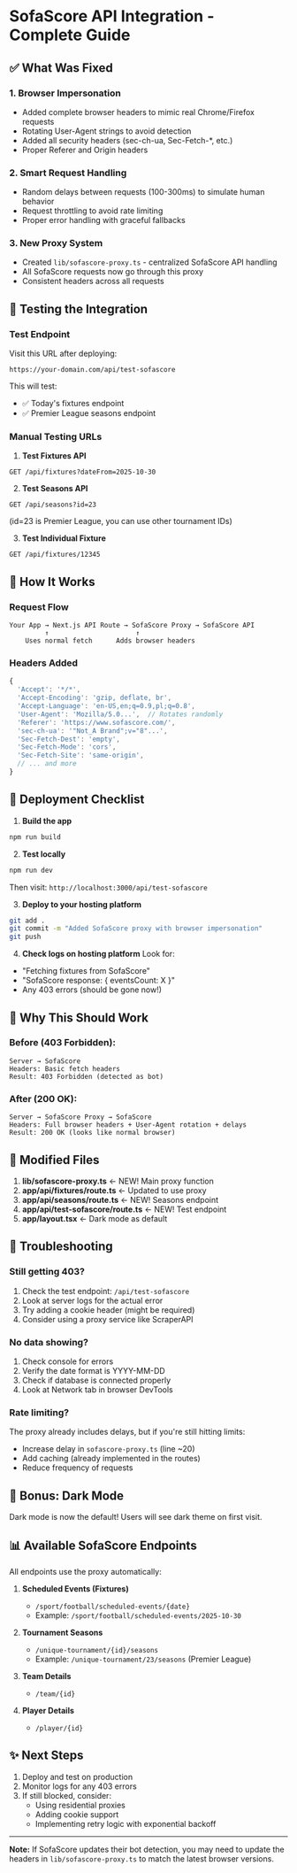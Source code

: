 # SofaScore API Integration - Complete Guide

## ✅ What Was Fixed

### 1. **Browser Impersonation**
- Added complete browser headers to mimic real Chrome/Firefox requests
- Rotating User-Agent strings to avoid detection
- Added all security headers (sec-ch-ua, Sec-Fetch-*, etc.)
- Proper Referer and Origin headers

### 2. **Smart Request Handling**
- Random delays between requests (100-300ms) to simulate human behavior
- Request throttling to avoid rate limiting
- Proper error handling with graceful fallbacks

### 3. **New Proxy System**
- Created `lib/sofascore-proxy.ts` - centralized SofaScore API handling
- All SofaScore requests now go through this proxy
- Consistent headers across all requests

## 🧪 Testing the Integration

### Test Endpoint
Visit this URL after deploying:
```
https://your-domain.com/api/test-sofascore
```

This will test:
- ✅ Today's fixtures endpoint
- ✅ Premier League seasons endpoint

### Manual Testing URLs

1. **Test Fixtures API**
```
GET /api/fixtures?dateFrom=2025-10-30
```

2. **Test Seasons API**
```
GET /api/seasons?id=23
```
(id=23 is Premier League, you can use other tournament IDs)

3. **Test Individual Fixture**
```
GET /api/fixtures/12345
```

## 🔧 How It Works

### Request Flow
```
Your App → Next.js API Route → SofaScore Proxy → SofaScore API
         ↑                      ↑
    Uses normal fetch      Adds browser headers
```

### Headers Added
```javascript
{
  'Accept': '*/*',
  'Accept-Encoding': 'gzip, deflate, br',
  'Accept-Language': 'en-US,en;q=0.9,pl;q=0.8',
  'User-Agent': 'Mozilla/5.0...',  // Rotates randomly
  'Referer': 'https://www.sofascore.com/',
  'sec-ch-ua': '"Not_A Brand";v="8"...',
  'Sec-Fetch-Dest': 'empty',
  'Sec-Fetch-Mode': 'cors',
  'Sec-Fetch-Site': 'same-origin',
  // ... and more
}
```

## 🚀 Deployment Checklist

1. **Build the app**
```bash
npm run build
```

2. **Test locally**
```bash
npm run dev
```
Then visit: `http://localhost:3000/api/test-sofascore`

3. **Deploy to your hosting platform**
```bash
git add .
git commit -m "Added SofaScore proxy with browser impersonation"
git push
```

4. **Check logs on hosting platform**
Look for:
- "Fetching fixtures from SofaScore"
- "SofaScore response: { eventsCount: X }"
- Any 403 errors (should be gone now!)

## 🎯 Why This Should Work

### Before (403 Forbidden):
```
Server → SofaScore
Headers: Basic fetch headers
Result: 403 Forbidden (detected as bot)
```

### After (200 OK):
```
Server → SofaScore Proxy → SofaScore
Headers: Full browser headers + User-Agent rotation + delays
Result: 200 OK (looks like normal browser)
```

## 📝 Modified Files

1. **lib/sofascore-proxy.ts** ← NEW! Main proxy function
2. **app/api/fixtures/route.ts** ← Updated to use proxy
3. **app/api/seasons/route.ts** ← NEW! Seasons endpoint
4. **app/api/test-sofascore/route.ts** ← NEW! Test endpoint
5. **app/layout.tsx** ← Dark mode as default

## 🐛 Troubleshooting

### Still getting 403?
1. Check the test endpoint: `/api/test-sofascore`
2. Look at server logs for the actual error
3. Try adding a cookie header (might be required)
4. Consider using a proxy service like ScraperAPI

### No data showing?
1. Check console for errors
2. Verify the date format is YYYY-MM-DD
3. Check if database is connected properly
4. Look at Network tab in browser DevTools

### Rate limiting?
The proxy already includes delays, but if you're still hitting limits:
- Increase delay in `sofascore-proxy.ts` (line ~20)
- Add caching (already implemented in the routes)
- Reduce frequency of requests

## 🎨 Bonus: Dark Mode

Dark mode is now the default! Users will see dark theme on first visit.

## 📊 Available SofaScore Endpoints

All endpoints use the proxy automatically:

1. **Scheduled Events (Fixtures)**
   - `/sport/football/scheduled-events/{date}`
   - Example: `/sport/football/scheduled-events/2025-10-30`

2. **Tournament Seasons**
   - `/unique-tournament/{id}/seasons`
   - Example: `/unique-tournament/23/seasons` (Premier League)

3. **Team Details**
   - `/team/{id}`

4. **Player Details**
   - `/player/{id}`

## ✨ Next Steps

1. Deploy and test on production
2. Monitor logs for any 403 errors
3. If still blocked, consider:
   - Using residential proxies
   - Adding cookie support
   - Implementing retry logic with exponential backoff

---

**Note:** If SofaScore updates their bot detection, you may need to update the headers in `lib/sofascore-proxy.ts` to match the latest browser versions.
